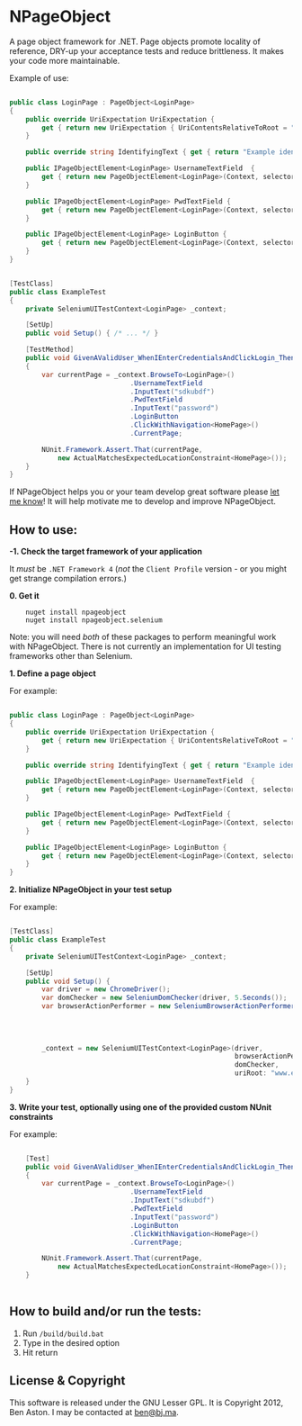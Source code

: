 NPageObject
=====

A page object framework for .NET. Page objects promote locality of reference, DRY-up your acceptance tests and reduce brittleness. It makes your code more maintainable.

Example of use:

```C#

public class LoginPage : PageObject<LoginPage>
{       
	public override UriExpectation UriExpectation {
		get { return new UriExpectation { UriContentsRelativeToRoot = "/", Match = UriMatch.Exact }; }
	}

	public override string IdentifyingText { get { return "Example identifying text" } }

	public IPageObjectElement<LoginPage> UsernameTextField 	{
		get { return new PageObjectElement<LoginPage>(Context, selector: "#username"); }
	}

	public IPageObjectElement<LoginPage> PwdTextField {
		get { return new PageObjectElement<LoginPage>(Context, selector: "#password"); }
	}

	public IPageObjectElement<LoginPage> LoginButton {
		get { return new PageObjectElement<LoginPage>(Context, selector: "#loginButton"); }
	}
}


[TestClass]
public class ExampleTest
{
	private SeleniumUITestContext<LoginPage> _context;

	[SetUp]
	public void Setup() { /* ... */ }

	[TestMethod]
	public void GivenAValidUser_WhenIEnterCredentialsAndClickLogin_ThenIAmLoggedIn()
	{
		var currentPage = _context.BrowseTo<LoginPage>()
							  .UsernameTextField
							  .InputText("sdkubdf")
							  .PwdTextField
							  .InputText("password")
							  .LoginButton
							  .ClickWithNavigation<HomePage>()
							  .CurrentPage;

		NUnit.Framework.Assert.That(currentPage, 
			new ActualMatchesExpectedLocationConstraint<HomePage>());
	}
}


```

If NPageObject helps you or your team develop great software please [let me know](mailto:ben@bj.ma "Ben's email address")! It will help motivate me to develop and improve NPageObject.


How to use:
--------
**-1. Check the target framework of your application**

It *must* be ```.NET Framework 4``` (*not* the ```Client Profile``` version - or you might get strange compilation errors.)


**0. Get it**

```shell
	nuget install npageobject
	nuget install npageobject.selenium
```

Note: you will need *both* of these packages to perform meaningful work with NPageObject. There is not currently an implementation for UI testing frameworks other than Selenium.


**1. Define a page object**

For example:

```C#

public class LoginPage : PageObject<LoginPage>
{       
	public override UriExpectation UriExpectation {
		get { return new UriExpectation { UriContentsRelativeToRoot = "/", Match = UriMatch.Exact }; }
	}

	public override string IdentifyingText { get { return "Example identifying text" } }

	public IPageObjectElement<LoginPage> UsernameTextField 	{
		get { return new PageObjectElement<LoginPage>(Context, selector: "#username"); }
	}

	public IPageObjectElement<LoginPage> PwdTextField {
		get { return new PageObjectElement<LoginPage>(Context, selector: "#password"); }
	}

	public IPageObjectElement<LoginPage> LoginButton {
		get { return new PageObjectElement<LoginPage>(Context, selector: "#loginButton"); }
	}
}

```


**2. Initialize NPageObject in your test setup**

For example:

```C#

[TestClass]
public class ExampleTest
{
	private SeleniumUITestContext<LoginPage> _context;

	[SetUp]
	public void Setup() { 
		var driver = new ChromeDriver();
		var domChecker = new SeleniumDomChecker(driver, 5.Seconds());
		var browserActionPerformer = new SeleniumBrowserActionPerformer(driver, 
																		domChecker,
																		isInDemonstrationMode: false, //slows down UI actions for demonstrations
																		uriRoot: "www.example.com", 
																		elementSelectionTimeout: 5.Seconds());
		_context = new SeleniumUITestContext<LoginPage>(driver,
														browserActionPerformer,
														domChecker,
														uriRoot: "www.example.com");
	}
}

```


**3. Write your test, optionally using one of the provided custom NUnit constraints**

For example:

```C#

	[Test]
	public void GivenAValidUser_WhenIEnterCredentialsAndClickLogin_ThenIAmLoggedIn()
	{
		var currentPage = _context.BrowseTo<LoginPage>()
							  .UsernameTextField
							  .InputText("sdkubdf")
							  .PwdTextField
							  .InputText("password")
							  .LoginButton
							  .ClickWithNavigation<HomePage>()
							  .CurrentPage;

		NUnit.Framework.Assert.That(currentPage, 
			new ActualMatchesExpectedLocationConstraint<HomePage>());
	}
	
```

How to build and/or run the tests:
--------

1. Run `/build/build.bat`
1. Type in the desired option
1. Hit return

License & Copyright
--------

This software is released under the GNU Lesser GPL. It is Copyright 2012, Ben Aston. I may be contacted at ben@bj.ma.